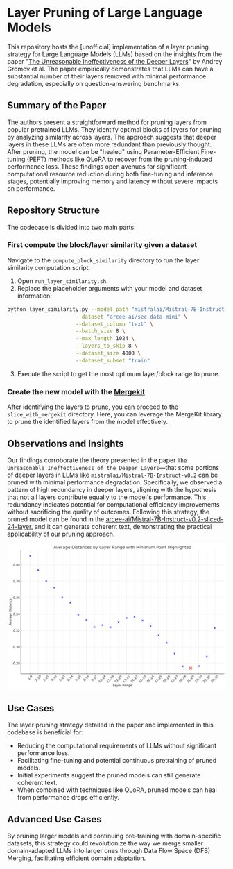 
# Layer Pruning of Large Language Models

This repository hosts the [unofficial] implementation of a layer pruning strategy for Large Language Models (LLMs) based on the insights from the paper "[The Unreasonable Ineffectiveness of the Deeper Layers](https://arxiv.org/abs/2403.17887)" by Andrey Gromov et al. The paper empirically demonstrates that LLMs can have a substantial number of their layers removed with minimal performance degradation, especially on question-answering benchmarks.

## Summary of the Paper

The authors present a straightforward method for pruning layers from popular pretrained LLMs. They identify optimal blocks of layers for pruning by analyzing similarity across layers. The approach suggests that deeper layers in these LLMs are often more redundant than previously thought. After pruning, the model can be "healed" using Parameter-Efficient Fine-tuning (PEFT) methods like QLoRA to recover from the pruning-induced performance loss. These findings open avenues for significant computational resource reduction during both fine-tuning and inference stages, potentially improving memory and latency without severe impacts on performance.

## Repository Structure

The codebase is divided into two main parts:

### First compute the block/layer similarity given a dataset

Navigate to the `compute_block_similarity` directory to run the layer similarity computation script.

1. Open `run_layer_similarity.sh`.
2. Replace the placeholder arguments with your model and dataset information:

```bash
python layer_similarity.py --model_path "mistralai/Mistral-7B-Instruct-v0.2" \
                      --dataset "arcee-ai/sec-data-mini" \
                      --dataset_column "text" \
                      --batch_size 8 \
                      --max_length 1024 \
                      --layers_to_skip 8 \
                      --dataset_size 4000 \
                      --dataset_subset "train" 
```

3. Execute the script to get the most optimum layer/block range to prune.

### Create the new model with the [Mergekit](https://github.com/arcee-ai/mergekit)

After identifying the layers to prune, you can proceed to the `slice_with_mergekit` directory. Here, you can leverage the MergeKit library to prune the identified layers from the model effectively.


## Observations and Insights

Our findings corroborate the theory presented in the paper `The Unreasonable Ineffectiveness of the Deeper Layers`—that some portions of deeper layers in LLMs like `mistralai/Mistral-7B-Instruct-v0.2` can be pruned with minimal performance degradation. Specifically, we observed a pattern of high redundancy in deeper layers, aligning with the hypothesis that not all layers contribute equally to the model's performance. This redundancy indicates potential for computational efficiency improvements without sacrificing the quality of outcomes. Following this strategy, the pruned model can be found in the [arcee-ai/Mistral-7B-Instruct-v0.2-sliced-24-layer](https://huggingface.co/arcee-ai/Mistral-7B-Instruct-v0.2-sliced-24-layer), and it can generate coherent text, demonstrating the practical applicability of our pruning approach.

![Minimum Distance Highlight](min_distance_highlight.png "Layer 21-29 with Minimum Average Distance")

## Use Cases

The layer pruning strategy detailed in the paper and implemented in this codebase is beneficial for:

- Reducing the computational requirements of LLMs without significant performance loss.
- Facilitating fine-tuning and potential continuous pretraining of pruned models.
- Initial experiments suggest the pruned models can still generate coherent text.
- When combined with techniques like QLoRA, pruned models can heal from performance drops efficiently.

## Advanced Use Cases

By pruning larger models and continuing pre-training with domain-specific datasets, this strategy could revolutionize the way we merge smaller domain-adapted LLMs into larger ones through Data Flow Space (DFS) Merging, facilitating efficient domain adaptation.


